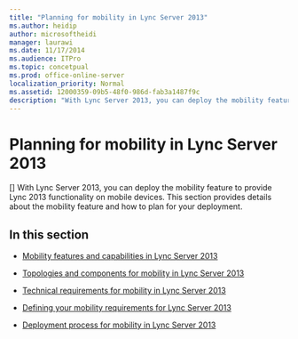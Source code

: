 ```yaml
---
title: "Planning for mobility in Lync Server 2013"
ms.author: heidip
author: microsoftheidi
manager: laurawi
ms.date: 11/17/2014
ms.audience: ITPro
ms.topic: concetpual
ms.prod: office-online-server
localization_priority: Normal
ms.assetid: 12000359-09b5-48f0-986d-fab3a1487f9c
description: "With Lync Server 2013, you can deploy the mobility feature to provide Lync 2013 functionality on mobile devices. This section provides details about the mobility feature and how to plan for your deployment."
---
```


# Planning for mobility in Lync Server 2013
[]
With Lync Server 2013, you can deploy the mobility feature to provide Lync 2013 functionality on mobile devices. This section provides details about the mobility feature and how to plan for your deployment.
  
## In this section

- [Mobility features and capabilities in Lync Server 2013](mobility-features-and-capabilities.md)
    
- [Topologies and components for mobility in Lync Server 2013](topologies-and-components-for-mobility.md)
    
- [Technical requirements for mobility in Lync Server 2013](technical-requirements-for-mobility.md)
    
- [Defining your mobility requirements for Lync Server 2013](defining-your-mobility-requirements.md)
    
- [Deployment process for mobility in Lync Server 2013](deployment-process-for-mobility.md)
    

